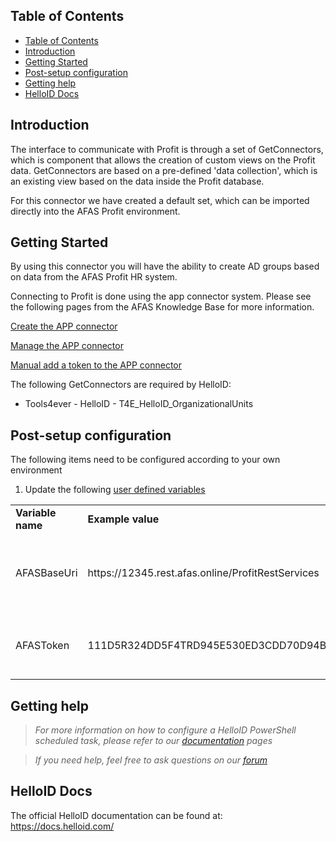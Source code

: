 <!-- TABLE OF CONTENTS -->
## Table of Contents
- [Table of Contents](#table-of-contents)
- [Introduction](#introduction)
- [Getting Started](#getting-started)
- [Post-setup configuration](#post-setup-configuration)
- [Getting help](#getting-help)
- [HelloID Docs](#helloid-docs)


## Introduction
The interface to communicate with Profit is through a set of GetConnectors, which is component that allows the creation of custom views on the Profit data. GetConnectors are based on a pre-defined 'data collection', which is an existing view based on the data inside the Profit database. 

For this connector we have created a default set, which can be imported directly into the AFAS Profit environment.

<!-- GETTING STARTED -->
## Getting Started

By using this connector you will have the ability to create AD groups based on data from the AFAS Profit HR system.

Connecting to Profit is done using the app connector system. 
Please see the following pages from the AFAS Knowledge Base for more information.

[Create the APP connector](https://help.afas.nl/help/NL/SE/App_Apps_Custom_Add.htm)

[Manage the APP connector](https://help.afas.nl/help/NL/SE/App_Apps_Custom_Maint.htm)

[Manual add a token to the APP connector](https://help.afas.nl/help/NL/SE/App_Apps_Custom_Tokens_Manual.htm)


The following GetConnectors are required by HelloID: 
*	Tools4ever - HelloID - T4E_HelloID_OrganizationalUnits

## Post-setup configuration
The following items need to be configured according to your own environment
 1. Update the following [user defined variables](https://docs.helloid.com/hc/en-us/articles/360014169933-How-to-Create-and-Manage-User-Defined-Variables)
<table>
  <tr><td><strong>Variable name</strong></td><td><strong>Example value</strong></td><td><strong>Description</strong></td></tr>
  <tr><td>AFASBaseUri</td><td>https://12345.rest.afas.online/ProfitRestServices</td><td>Base URI of the AFAS REST API endpoint for this environment</td></tr>
<tr><td>AFASToken</td><td><token><version>1</version><data><token><version>1</version><data><token><version>1</version><data>D5R324DD5F4TRD945E530ED3CDD70D94BBDEC4C732B43F285ECB12345678</data></token></data></token></data></token></td><td>App token in XML format for this environment</td></tr>
</table>

## Getting help
> _For more information on how to configure a HelloID PowerShell scheduled task, please refer to our [documentation](https://docs.helloid.com/hc/en-us/articles/115003253294-Create-Custom-Scheduled-Tasks) pages_

> _If you need help, feel free to ask questions on our [forum](https://forum.helloid.com)_

## HelloID Docs
The official HelloID documentation can be found at: https://docs.helloid.com/
